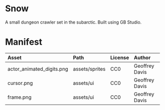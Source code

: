 # Snow
A small dungeon crawler set in the subarctic. Built using GB Studio.

# Manifest
| Asset | Path | License | Author |
| :---- | :---- | :------- | :------ |
| actor_animated_digits.png | assets/sprites | CC0 | Geoffrey Davis |
| cursor.png | assets/ui | CC0 | Geoffrey Davis |
| frame.png | assets/ui | CC0 | Geoffrey Davis |